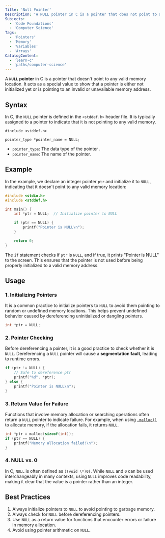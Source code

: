 ```yaml
---
Title: 'Null Pointer'
Description: 'A NULL pointer in C is a pointer that does not point to any valid memory location.'
Subjects:
  - 'Code Foundations'
  - 'Computer Science'
Tags:
  - 'Pointers'
  - 'Memory'
  - 'Variables'
  - 'Arrays'
CatalogContent:
  - 'learn-c'
  - 'paths/computer-science'
---
```


A **`NULL` pointer** in C is a pointer that doesn't point to any valid memory location. It acts as a special value to show that a pointer is either not initialized yet or is pointing to an invalid or unavailable memory address.

## Syntax

In C, the `NULL` pointer is defined in the `<stddef.h>` header file. It is typically assigned to a pointer to indicate that it is not pointing to any valid memory.

```pseudo
#include <stddef.h>

pointer_type *pointer_name = NULL;
```

- `pointer_type`: The data type of the pointer .
- `pointer_name`: The name of the pointer.

## Example

In the example, we declare an integer pointer `ptr` and initialize it to `NULL`, indicating that it doesn't point to any valid memory location:

```c
#include <stdio.h>
#include <stddef.h>

int main() {
    int *ptr = NULL;  // Initialize pointer to NULL

    if (ptr == NULL) {
        printf("Pointer is NULL\n");
    }

    return 0;
}
```

The `if` statement checks if `ptr` is `NULL`, and if true, it prints "Pointer is NULL" to the screen. This ensures that the pointer is not used before being properly initialized to a valid memory address.

## Usage

### 1. Initializing Pointers

It is a common practice to initialize pointers to `NULL` to avoid them pointing to random or undefined memory locations. This helps prevent undefined behavior caused by dereferencing uninitialized or dangling pointers.

```c
int *ptr = NULL;
```

### 2. Pointer Checking

Before dereferencing a pointer, it is a good practice to check whether it is `NULL`. Dereferencing a `NULL` pointer will cause a **segmentation fault**, leading to runtime errors.

```c
if (ptr != NULL) {
    // Safe to dereference ptr
    printf("%d", *ptr);
} else {
    printf("Pointer is NULL\n");
}
```

### 3. Return Value for Failure

Functions that involve memory allocation or searching operations often return a `NULL` pointer to indicate failure. For example, when using [`.malloc()`](https://www.codecademy.com/resources/docs/c/memory-management/malloc) to allocate memory, if the allocation fails, it returns `NULL`.

```c
int *ptr = malloc(sizeof(int));
if (ptr == NULL) {
    printf("Memory allocation failed!\n");
}
```

### 4. NULL vs. 0

In C, `NULL` is often defined as `((void \*)0)`. While `NULL` and `0` can be used interchangeably in many contexts, using `NULL` improves code readability, making it clear that the value is a pointer rather than an integer.

## Best Practices

1. Always initialize pointers to `NULL` to avoid pointing to garbage memory.
2. Always check for `NULL` before dereferencing pointers.
3. Use `NULL` as a return value for functions that encounter errors or failure in memory allocation.
4. Avoid using pointer arithmetic on `NULL`.
